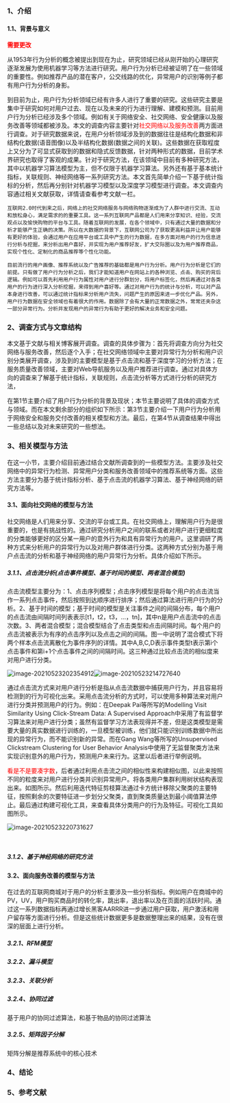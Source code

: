 ### 1、介绍

#### 1.1、背景与意义

<font color="red">**需要更改**</font>

​	从1953年行为分析的概念被提出到现在为止，研究领域已经从刚开始的心理研究逐渐发展为使用机器学习等方法进行研究。用户行为分析已经被证明了在一些领域的重要性。例如推荐产品的潜在客户，公交线路的优化，异常用户的识别等例子都有用户行为分析的身影。

​	到目前为止，用户行为分析领域已经有许多人进行了重要的研究。这些研究主要是集中于研究如何对用户过去、现在以及未来的行为进行理解、建模和预测。目前用户行为分析已经涉及多个领域。例如有关于网络安全、社交网络、安全健康以及服务改善等领域都被涉及。本文的调查内容主要针对<font color="red">社交网络以及服务改善</font>两方面进行调查。对于研究数据来说，在用户分析领域涉及到的数据往往是结构化数据和非结构化数据(语音图像)以及半结构化数据(数据之间的关联)。这些数据在获取程度上又分为了可显式获取到的数据和隐式反馈数据，针对两种形式的数据，目前学术界研究也取得了客观的成果。针对于研究方法，在该领域中目前有多种研究方法，其中以机器学习算法模型为主，但不仅限于机器学习算法。另外还有基于基本统计指标，关联规则、神经网络等一系列研究方法。本文首先简单介绍一下基于统计指标的分析，然后再分别针对机器学习模型以及深度学习模型进行调查。本文调查内容通过相关文献获取，详情请查看参考文献一栏。

```	
互联网2.0时代到来之后，网络上的社交网络服务与网络购物逐渐成为了人群中进行交流、互动和放松身心，满足需求的的重要工具。这一系列互联网产品都是人们用来分享知识、经验，交流观点以及愉快购物的平台与工具。随着互联网的发展，在各个领域中，只有通过大量的数据和分析才能够产生正确的决策。所以在大数据的背景下，互联网公司为了获取更高利益并让用户能够有更好的体验，会通过用户在应用平台或工具中产生的行为数据，在多方面对用户的行为信息进行分析与挖掘，来分析出用户喜好，并实现为用户推荐好友，扩大交际圈以及为用户推荐商品，实现个性化、定制化的商品推荐等个性化功能。

目前流行的用户画像、推荐系统以及广告推荐的基础都是用户行为分析。用户行为分析是它们的前提。只有做了用户行为分析之后，我们才能知道用户在网站上的各种浏览、点击、购买的背后逻辑。例如可以首先利用用户行为属性对用户进行分群划分，将用户标签化，然后再通过对各类用户的行为进行深入分析挖掘，来得到用户喜好等。通过对用户行为的统计与分析，可以对产品本身进行改善，可以通过统计指标来分析用户流失，问题产生的原因来进一步优化产品。另外，用户行为数据在安全领域也有着很大的作用。数据除了会有大量的正常数据之外，常常还夹杂这一部分异常行为。分析并发现用户的异常行为有助于更好的解决业务和安全问题。
```

### 2、调查方式与文章结构

​	本文基于文献与相关博客展开调查。调查的具体步骤为：首先将调查方向分为社交网络与服务改善，然后逐个入手；在社交网络领域中主要对异常行为分析和用户识别分类展开调查，涉及到的主要模型是基于点击流和基于深度学习的分析方法；在服务质量改善领域，主要对Web导航服务以及用户推荐进行调查。通过对具体方向的调查来了解基于统计指标，关联规则，点击流分析等方式进行分析的研究方法，

​	在第1节主要介绍了用户行为分析的背景及现状；本节主要说明了具体的调查方式与领域。而在本文剩余部分的组织如下所示：第3节主要介绍一下用户行为分析用于网络安全和服务交付改善的相关模型和方法。最后，在第4节从调查结果中得出一些总结以及对未来研究的一些想法。

### 3、相关模型与方法

​	在这一小节，主要介绍目前通过结合文献所调查到的一些模型方法。主要涉及社交网络中的异常行为检测、异常用户分类和服务改善领域中的推荐系统等方面。这些方法主要分为基于统计指标分析、基于点击流的机器学习算法、基于神经网络的研究方法等。

#### 3.1、面向社交网络的模型与方法

​	社交网络是人们用来分享、交流的平台或工具。在社交网络上，理解用户行为是很重要的，也是有挑战性的。通过研究分析用户之间的联系或者对用户进行更细粒度的分类能够更好的区分某一用户的意外行为和具有异常行为的用户。这里调研了两种方式来分析用户的异常行为以及对用户群体进行分类。这两种方式分别为基于用户点击流的分析和基于神经网络的用户异常行为分析。具体介绍如下所示。

##### 3.1.1、点击流分析(点击事件模型、基于时间的模型、两者混合模型)

​	点击流模型主要分为：1、点击序列模型；点击序列模型是将每个用户的点击流当作一系列点击事件，然后按照到达顺序进行排序；然后通过算法进行用户行为的分析。2、基于时间的模型；基于时间的模型是关注事件之间的间隔分布，每个用户的点击流由间隔时间列表表示[t1，t2，t3，...，tn]，其中n是用户点击流中的点击次数。3、两者混合模型；混合模型结合了点击类型和点击间隔时间。每个用户的点击流被表示为有序的点击序列以及点击之间的间隔。图一中说明了混合模式下将两个样本点击流离散化为事件序列的详情。其中A,B,C,D表示事件类型t表示第i个点击事件和第i+1个点击事件之间的间隔时间。这三种通过比较点击流的相似度来对用户进行分类。

![image-20210523202354912](C:\Users\wanghao\AppData\Roaming\Typora\typora-user-images\image-20210523202354912.png)![image-20210523214727640](C:\Users\wanghao\AppData\Roaming\Typora\typora-user-images\image-20210523214727640.png)

​	通过点击流方式来对用户进行分析是指从点击流数据中捕获用户行为，并且容易将检测到的行为可视化出来。采用点击流分析的方式时，可以使用多种算法来对用户进行分类并预测用户的行为。例如：在Deepak Pai等所写的Modelling Visit Similarity Using Click-Stream Data: A Supervised Approach中采用了有监督学习算法来对用户进行分类；虽然有监督学习方法表现得并不差，但是这类模型是需要大量的真实数据进行训练的，一旦模型被训练，他们就只能识别训练数据中所出现的异常行为，而不能识别新的异常。而在Gang Wang等所写的Unsupervised Clickstream Clustering for User Behavior Analysis中使用了无监督聚类方法来实现识别意外的用户行为，预测用户未来行为。这里以后者进行举例说明。

​	<font color="red">看是不是要凑字数</font>，后者通过利用点击流之间的相似性来构建相似图，以此来按照不同的粒度来对用户进行分类并识别异常用户。将各类用户集群利用树状结构表现出来。如图所示。然后利用迭代特征剪枝算法通过卡方统计移除父聚类的主要特征，按照剩余的次要特征进一步划分父聚类，直到聚类质量达到最小阈值算法停止。最后通过构建可视化工具，来查看具体分类用户的行为及特征。可视化工具如图所示。

![image-20210523220731627](C:\Users\wanghao\AppData\Roaming\Typora\typora-user-images\image-20210523220731627.png)

​	

##### 3.1.2、基于神经网络的研究方法



#### 3.2、面向服务改善的模型与方法

​	在过去的互联网商城对于用户的分析主要涉及一些分析指标。例如用户在商城中的PV，UV，用户购买商品时的转化率，跳出率，退出率以及在页面的活跃时间。通过这一系列数据指标再通过增长黑客AARRR进一步通过用户获取，用户激活和用户留存等方面进行分析。但是这些统计数据更多是数据整理出来的结果，没有在很深的层面上进行分析。

##### 3.2.1、RFM模型



##### 3.2.2、漏斗模型



##### 3.2.3、关联分析



##### 3.2.4、协同过滤

基于用户的协同过滤算法，和基于物品的协同过滤算法

##### 3.2.5、矩阵因子分解

矩阵分解是推荐系统中的核心技术

### 4、结论

### 5、参考文献

